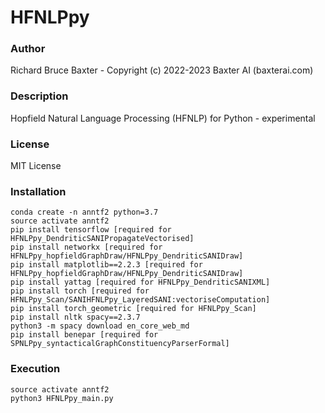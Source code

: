 # HFNLPpy

### Author

Richard Bruce Baxter - Copyright (c) 2022-2023 Baxter AI (baxterai.com)

### Description

Hopfield Natural Language Processing (HFNLP) for Python - experimental

### License

MIT License

### Installation
```
conda create -n anntf2 python=3.7
source activate anntf2
pip install tensorflow [required for HFNLPpy_DendriticSANIPropagateVectorised]
pip install networkx [required for HFNLPpy_hopfieldGraphDraw/HFNLPpy_DendriticSANIDraw]
pip install matplotlib==2.2.3 [required for HFNLPpy_hopfieldGraphDraw/HFNLPpy_DendriticSANIDraw]
pip install yattag [required for HFNLPpy_DendriticSANIXML]
pip install torch [required for HFNLPpy_Scan/SANIHFNLPpy_LayeredSANI:vectoriseComputation]
pip install torch_geometric [required for HFNLPpy_Scan]
pip install nltk spacy==2.3.7
python3 -m spacy download en_core_web_md
pip install benepar [required for SPNLPpy_syntacticalGraphConstituencyParserFormal]
```

### Execution
```
source activate anntf2
python3 HFNLPpy_main.py
```

